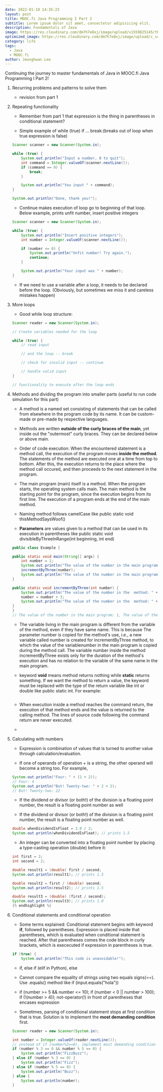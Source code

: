 ```yaml
---
date: 2022-01-10 14:35:23
layout: post
title: MOOC.fi Java Programming I Part 2
subtitle: Lorem ipsum dolor sit amet, consectetur adipisicing elit.
description: Fundamentals of Java
image: https://res.cloudinary.com/dm7h7e8xj/image/upload/v1559825145/theme16_o0seet.jpg
optimized_image: https://res.cloudinary.com/dm7h7e8xj/image/upload/c_scale,w_380/v1559825145/theme16_o0seet.jpg
category: life
tags:
  - Java
  - MOOC.fi
author: Jeonghwan Lee
---
```


Continuing the journey to master fundamentals of Java in MOOC.fi Java Programming I Part 2!

1. Recurring problems and patterns to solve them
    * revision from part 1

2. Repeating functionality
    * Remember from part 1 that expression is the thing in parentheses in conditional statement? 

    * Simple example of while (true) if ... break:(breaks out of loop when true expression is false)

    ```java
    Scanner scanner = new Scanner(System.in);

    while (true) {
        System.out.println("Input a number, 0 to quit");
        int command = Integer.valueOf(scanner.nextLine());
        if (command == 0) {
            break;
        }

        System.out.println("You input " + command);
    }

    System.out.println("Done, thank you!");
    ```
    
    * Continue makes execution of loop go to beginning of that loop. Below example, prints unfit number, insert positive integers

    ```java
    Scanner scanner = new Scanner(System.in);

    while (true) {
        System.out.println("Insert positive integers");
        int number = Integer.valueOf(scanner.nextLine());

        if (number <= 0) {
            System.out.println("Unfit number! Try again.");
            continue;
        }

        System.out.println("Your input was " + number);
    }
    ```

    * If we need to use a variable after a loop, it needs to be declared before the loop. (Obviously, but sometimes we miss it and careless mistakes happen) 

3. More loops
    * Good while loop structure:

    ```java
    Scanner reader = new Scanner(System.in);

    // Create variables needed for the loop

    while (true) {
        // read input

        // end the loop -- break

        // check for invalid input -- continue

        // handle valid input
    }

    // functionality to execute after the loop ends
    ```

4. Methods and dividing the program into smaller parts (useful to run code simulation for this part)
    * A method is a named set consisting of statements that can be called from elsewhere in the program code by its name. It can be custom-made or pre-made by respective languages.

    * Methods are written **outside of the curly braces of the main**, yet inside out the "outermost" curly braces. They can be declared below or above main.

    * Order of code execution: When the encountered statement is a method call, the execution of the program moves **inside the method**. The statements of the method are executed one at a time from top to bottom. After this, the execution returns to the place where the method call occured, and then proceeds to the next statement in the program.

    * The main program (main) itself is a method. When the program starts, the operating system calls main. The main method is the starting point for the program, since the execution begins from its first line. The execution of a program ends at the end of the main method.

    * Naming method follows camelCase like public static void thisMethodSaysWoof()

    * **Parameters** are values given to a method that can be used in its execution in parentheses like public static void divisibleByThreeInRange(int beginning, int end)

    ```java
    public class Example {

    public static void main(String[] args) {
        int number = 1;
        System.out.println("The value of the number in the main program: " + number);
        incrementByThree(number);
        System.out.println("The value of the number in the main program: " + number);
    }
    
    public static void incrementByThree(int number) {
        System.out.println("The value of the number in the  method: " + number);
        number = number + 3;
        System.out.println("The value of the number in the  method: " + number);
    }
    }
    // The value of the number in the main program: 1, The value of the number in the  method: 1, The value of the number in the  method: 4, The value of the number in the main program: 1
    ```

    * The variable living in the main program is different from the variable of the method, even if they have same name. This is because The parameter number is copied for the method's use, i.e., a new variable called number is created for incrementByThree method, to which the value of the variablenumber in the main program is copied during the method call. The variable number inside the method incrementByThree exists only for the duration of the method's execution and has no relation to the variable of the same name in the main program.

    * keyword **void** means method returns nothing while **static** returns something. If we want the method to return a value, the keyword must be replaced with the type of the return variable like int or double like public static int. For example:

    ```java

    ```

    * When execution inside a method reaches the command return, the execution of that method ends and the value is returned to the calling method. The lines of source code following the command return are never executed.

    * 


5. Calculating with numbers
    * Expression is combination of values that is turned to another value through calculation/evaluation.

    * If one of operands of operation + is a string, the other operand will become a string too. For example, 

    ```java
    System.out.println("Four: " + (2 + 2)); 
    // Four: 4
    System.out.println("But! Twenty-two: " + 2 + 2);
    // But! Twenty-two: 22
    ```

    * If the dividend or divisor (or both!) of the division is a floating point number, the result is a floating point number as well

    * If the dividend or divisor (or both!) of the division is a floating point number, the result is a floating point number as well.

    ```java
    double whenDividendIsFloat = 3.0 / 2;
    System.out.println(whenDividendIsFloat); // prints 1.5
    ```
    * An integer can be converted into a floating point number by placing a type-casting operation (double) before it:

    ```java
    int first = 3;
    int second = 2;

    double result1 = (double) first / second;
    System.out.println(result1); // prints 1.5

    double result2 = first / (double) second;
    System.out.println(result2); // prints 1.5

    double result3 = (double) (first / second);
    System.out.println(result3); // prints 1.0
    {% endhighlight %}
    ```

6. Conditional statements and conditional operation
    * Some terms explained: Conditional statement begins with keyword **if**, followed by parentheses. Expression is placed inside that parentheses, which is evaluated when conditional statement is reached. After that parentheses comes the code block in curly brackets, which is exececuted if expression in parentheses is true.

    ```java
    if (true) {
        System.out.println("This code is unavoidable!");
    ```

    * if, else if (elif in Python), else

    * Cannot compare the equality of strings using two equals signs(==). Use .equals() method like if (input.equals("hola"))

    * if (number >= 5 && number <= 10); if (number < 0 || number > 100); if (!(number > 4)); not-operator(!) in front of parentheses that encases expression 

    * Sometimes, parsing of conditional statement stops at first condition that is true. Solution is to implement the **most demanding condition** first.

    ```java
    Scanner reader = new Scanner(System.in);

    int number = Integer.valueOf(reader.nextLine());
    // instead of if (number%3==0), implement most demanding condition first to avoid stop of parsing
    if (number % 3 == 0 && number % 5 == 0) {
        System.out.println("FizzBuzz");
    } else if (number % 3 == 0) {
        System.out.println("Fizz");
    } else if (number % 5 == 0) {
        System.out.println("Buzz");
    } else {
        System.out.println(number);
    }
    ```










